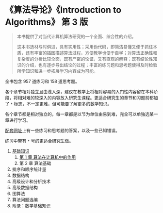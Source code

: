 # 《算法导论》《Introduction to Algorithms》 第 3 版

> 本书提供了对当代计算机算法研究的一个全面、综合性的介绍。
> 
> 这本书选材与时俱进，具有实用性；采用伪代码，即简洁易懂又便于抓住本质，还有丰富的插图描述算法过程，方便教学也便于自学；对算法正确性和复杂度的分析比较全面，既有严密的论证，又有直观的解释；既有结论性知识的介绍，也有逐步导出结论的过程；丰富的练习题和思考题使得及时检验所学知识和进一步拓展学习内容成为可能。

全书包含 957 道练习和 158 道思考题。

各个章节相对独立且由浅入深，建议在教学上将相对容易的入门性内容留在本科阶段，将相对难的较深入的内容放入研究生课程。更适合研究生的章节和习题前都加了 `*` 标志，不一定更难，但可能要了解更多的数学知识。

各个章节都是相对独立的，每一章都是以节为单位由易到难，完全可以单独选某一章进行学习。



[配套网址](http://mitpress.mit.edu/algorithms)上有一些练习和思考题的答案，以及一些已知错误。

练习中带有 `*` 号的更适合研究生做。

1. [基础知识](./part1.md)
   1. [第 1 章 算法在计算机中的作用](./part1.md#第-1-章-算法在计算机中的作用)
   2. 第 2 章 算法基础
2. 排序和顺序统计量
3. 数据结构
4. 高级设计和分析技术
5. 高级数据结构
6. 图算法
7. 算法问题选编
8. 附录：数学基础知识